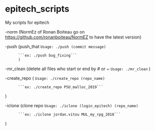 # epitech_scripts
My scripts for epitech



-norm (NormEz of Ronan Boiteau go on https://github.com/ronanboiteau/NormEZ to have the latest version)


-push (push_that
```Usage: ./push (commit message)```

          ```ex: ./push bug_fixing```
          )

-mr_clean (delete all files who start or end by # or ~
```Usage: ./mr_clean```
)

-create_repo (
```Usage: ./create_repo (repo_name)```

          ```ex: ./create_repo PSU_malloc_2019```
)

-iclone (clone repo
```Usage: ./iclone (login_epitech) (repo_name)```

          ```ex: ./iclone jordan.vitou MUL_my_rpg_2018```
)
